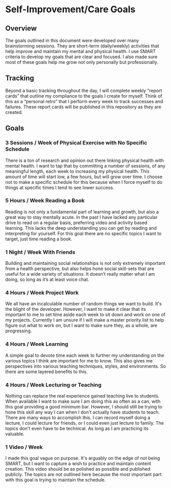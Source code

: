 # Self-Improvement/Care Goals

## Overview
The goals outlined in this document were developed over many brainstorming sessions. They are short-term (daily/weekly) activities that help improve and maintain my mental and physical health. I use SMART criteria to develop my goals that are clear and focused. I also made sure most of these goals help me grow not only personally but professionally.

## Tracking
Beyond a basic tracking throughout the day, I will complete weekly “report cards” that outline my compliance to the goals I create for myself. Think of this as a “personal retro” that I perform every week to track successes and failures. These report cards will be published in this repository as they are created.

## Goals

### 3 Sessions / Week of Physical Exercise with No Specific Schedule
There is a ton of research and opinion out there linking physical health with mental health. I want to tap that by committing a number of sessions, of any meaningful length, each week to increasing my physical health. This amount of time will start low, a few hours, but will grow over time. I choose not to make a specific schedule for this because when I force myself to do things at specific times I tend to see lower success.

### 5 Hours / Week Reading a Book
Reading is not only a fundamental part of learning and growth, but also a great way to stay mentally acute. In the past I have lacked any particular drive to read on a regular basis, preferring video and activity based learning. This lacks the deep understanding you can get by reading and interpreting for yourself. For this goal there are no specific topics I want to target, just time reading a book.

### 1 Night / Week With Friends
Building and maintaining social relationships is not only extremely important from a health perspective, but also helps hone social skill-sets that are useful for a wide variety of situations. It doesn’t really matter what I am doing, so long as it’s at least voice chat.

### 4 Hours / Week Project Work
We all have an incalculable number of random things we want to build. It's the blight of the developer. However, I want to make it  clear that its important to me to set time aside each week to sit down and work on one of my projects. Currently I am unsure if I will make a master priority list to help figure out what to work on, but I want to make sure they, as a whole, are progressing.

### 4 Hours / Week Learning
A simple goal to devote time each week to further my understanding on the various topics I think are important for me to know. This also gives me perspectives into various teaching techniques, styles, and environments. So there are some layered benefits to this.

### 4 Hours / Week Lecturing or Teaching
Nothing can replace the real experience gained teaching live to students. When available I want to make sure I am doing this as often as a can, with this goal providing a good minimum bar. However, I should still be trying to hone this skill any way I can when I don't actually have students to teach. There are many ways to accomplish this. I can record myself doing a lecture, I could lecture for friends, or I could even just lecture to family. The topics don't even have to be technical. As long as I am practicing its valuable.

### 1 Video / Week
I made this goal vague on purpose. It's arguably on the edge of not being SMART, but I want to capture a wish to practice and maintain content creation. This video should be as polished as possible and published publicly. The topics are not outlined here because the most important part with this goal is trying to maintain the schedule.

